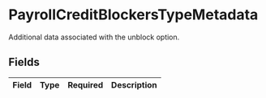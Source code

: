 # PayrollCreditBlockersTypeMetadata

Additional data associated with the unblock option.


## Fields

| Field       | Type        | Required    | Description |
| ----------- | ----------- | ----------- | ----------- |